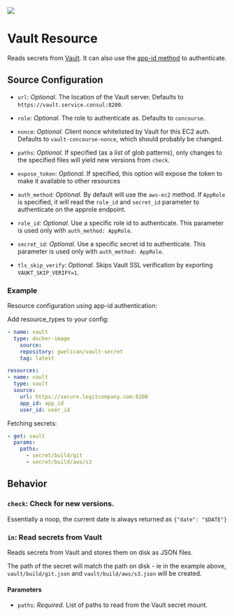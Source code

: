 [![](https://images.microbadger.com/badges/image/docurated/concourse-vault-resource.svg)](https://microbadger.com/images/docurated/concourse-vault-resource "Get your own image badge on microbadger.com")

# Vault Resource

Reads secrets from [Vault](https://www.vaultproject.io/).
It can also use the [app-id method](https://www.vaultproject.io/docs/auth/app-id.html) to authenticate.

## Source Configuration

* `url`: *Optional.* The location of the Vault server. Defaults to `https://vault.service.consul:8200`.

* `role`: *Optional.* The role to authenticate as. Defaults to `concourse`.

* `nonce`: *Optional.* Client nonce whitelisted by Vault for this EC2 auth. Defaults to `vault-concourse-nonce`, which should probably be changed.

* `paths`: *Optional.* If specified (as a list of glob patterns), only changes
  to the specified files will yield new versions from `check`.

* `expose_token`: *Optional.* If specified, this option will expose the token to make it available to other resources

* `auth_method`: *Optional.* By default will use the `aws-ec2` method. If `AppRole` is specified, it will read the `role_id` and `secret_id` parameter to authenticate on the approle endpoint.

* `role_id`: *Optional.* Use a specific role id to authenticate. This parameter is used only with `auth_method: AppRole`.

* `secret_id`: *Optional.* Use a specific secret id to authenticate. This parameter is used only with `auth_method: AppRole`.

* `tls_skip_verify`: *Optional.* Skips Vault SSL verification by exporting
  `VAUKT_SKIP_VERIFY=1`.

### Example


Resource configuration using app-id authentication:

Add resource_types to your config:

``` yaml
- name: vault
  type: docker-image
    source:
    repository: gwelican/vault-secret
    tag: latest
```

``` yaml
resources:
- name: vault
  type: vault
  source:
    url: https://secure.legitcompany.com:8200
    app_id: app_id
    user_id: user_id
```

Fetching secrets:

``` yaml
- get: vault
  params:
    paths:
      - secret/build/git
      - secret/build/aws/s3
```

## Behavior

### `check`: Check for new versions.

Essentially a noop, the current date is always returned as `{"date": "$DATE"}`

### `in`: Read secrets from Vault

Reads secrets from Vault and stores them on disk as JSON files.

The path of the secret will match the path on disk - ie in the example above, `vault/build/git.json` and `vault/build/aws/s3.json` will be created.

#### Parameters

* `paths`: *Required.* List of paths to read from the Vault secret mount.
